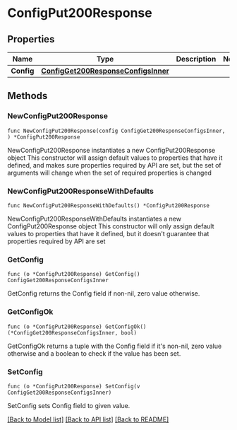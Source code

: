 # ConfigPut200Response

## Properties

Name | Type | Description | Notes
------------ | ------------- | ------------- | -------------
**Config** | [**ConfigGet200ResponseConfigsInner**](ConfigGet200ResponseConfigsInner.md) |  | 

## Methods

### NewConfigPut200Response

`func NewConfigPut200Response(config ConfigGet200ResponseConfigsInner, ) *ConfigPut200Response`

NewConfigPut200Response instantiates a new ConfigPut200Response object
This constructor will assign default values to properties that have it defined,
and makes sure properties required by API are set, but the set of arguments
will change when the set of required properties is changed

### NewConfigPut200ResponseWithDefaults

`func NewConfigPut200ResponseWithDefaults() *ConfigPut200Response`

NewConfigPut200ResponseWithDefaults instantiates a new ConfigPut200Response object
This constructor will only assign default values to properties that have it defined,
but it doesn't guarantee that properties required by API are set

### GetConfig

`func (o *ConfigPut200Response) GetConfig() ConfigGet200ResponseConfigsInner`

GetConfig returns the Config field if non-nil, zero value otherwise.

### GetConfigOk

`func (o *ConfigPut200Response) GetConfigOk() (*ConfigGet200ResponseConfigsInner, bool)`

GetConfigOk returns a tuple with the Config field if it's non-nil, zero value otherwise
and a boolean to check if the value has been set.

### SetConfig

`func (o *ConfigPut200Response) SetConfig(v ConfigGet200ResponseConfigsInner)`

SetConfig sets Config field to given value.



[[Back to Model list]](../README.md#documentation-for-models) [[Back to API list]](../README.md#documentation-for-api-endpoints) [[Back to README]](../README.md)


